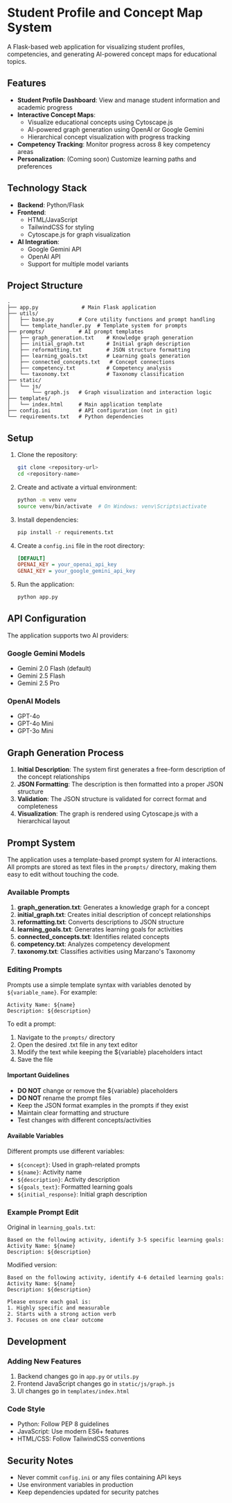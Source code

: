 # Student Profile and Concept Map System

A Flask-based web application for visualizing student profiles, competencies, and generating AI-powered concept maps for educational topics.

## Features

- **Student Profile Dashboard**: View and manage student information and academic progress
- **Interactive Concept Maps**: 
  - Visualize educational concepts using Cytoscape.js
  - AI-powered graph generation using OpenAI or Google Gemini
  - Hierarchical concept visualization with progress tracking
- **Competency Tracking**: Monitor progress across 8 key competency areas
- **Personalization**: (Coming soon) Customize learning paths and preferences

## Technology Stack

- **Backend**: Python/Flask
- **Frontend**: 
  - HTML/JavaScript
  - TailwindCSS for styling
  - Cytoscape.js for graph visualization
- **AI Integration**:
  - Google Gemini API
  - OpenAI API
  - Support for multiple model variants

## Project Structure

```
.
├── app.py              # Main Flask application
├── utils/
│   ├── base.py        # Core utility functions and prompt handling
│   └── template_handler.py  # Template system for prompts
├── prompts/           # AI prompt templates
│   ├── graph_generation.txt    # Knowledge graph generation
│   ├── initial_graph.txt       # Initial graph description
│   ├── reformatting.txt        # JSON structure formatting
│   ├── learning_goals.txt      # Learning goals generation
│   ├── connected_concepts.txt   # Concept connections
│   ├── competency.txt          # Competency analysis
│   └── taxonomy.txt            # Taxonomy classification
├── static/
│   └── js/
│       └── graph.js   # Graph visualization and interaction logic
├── templates/
│   └── index.html     # Main application template
├── config.ini         # API configuration (not in git)
└── requirements.txt   # Python dependencies
```

## Setup

1. Clone the repository:
   ```bash
   git clone <repository-url>
   cd <repository-name>
   ```

2. Create and activate a virtual environment:
   ```bash
   python -m venv venv
   source venv/bin/activate  # On Windows: venv\Scripts\activate
   ```

3. Install dependencies:
   ```bash
   pip install -r requirements.txt
   ```

4. Create a `config.ini` file in the root directory:
   ```ini
   [DEFAULT]
   OPENAI_KEY = your_openai_api_key
   GENAI_KEY = your_google_gemini_api_key
   ```

5. Run the application:
   ```bash
   python app.py
   ```

## API Configuration

The application supports two AI providers:

### Google Gemini Models
- Gemini 2.0 Flash (default)
- Gemini 2.5 Flash
- Gemini 2.5 Pro

### OpenAI Models
- GPT-4o
- GPT-4o Mini
- GPT-3o Mini

## Graph Generation Process

1. **Initial Description**: The system first generates a free-form description of the concept relationships
2. **JSON Formatting**: The description is then formatted into a proper JSON structure
3. **Validation**: The JSON structure is validated for correct format and completeness
4. **Visualization**: The graph is rendered using Cytoscape.js with a hierarchical layout

## Prompt System

The application uses a template-based prompt system for AI interactions. All prompts are stored as text files in the `prompts/` directory, making them easy to edit without touching the code.

### Available Prompts

1. **graph_generation.txt**: Generates a knowledge graph for a concept
2. **initial_graph.txt**: Creates initial description of concept relationships
3. **reformatting.txt**: Converts descriptions to JSON structure
4. **learning_goals.txt**: Generates learning goals for activities
5. **connected_concepts.txt**: Identifies related concepts
6. **competency.txt**: Analyzes competency development
7. **taxonomy.txt**: Classifies activities using Marzano's Taxonomy

### Editing Prompts

Prompts use a simple template syntax with variables denoted by `${variable_name}`. For example:

```
Activity Name: ${name}
Description: ${description}
```

To edit a prompt:

1. Navigate to the `prompts/` directory
2. Open the desired .txt file in any text editor
3. Modify the text while keeping the ${variable} placeholders intact
4. Save the file

#### Important Guidelines

- **DO NOT** change or remove the ${variable} placeholders
- **DO NOT** rename the prompt files
- Keep the JSON format examples in the prompts if they exist
- Maintain clear formatting and structure
- Test changes with different concepts/activities

#### Available Variables

Different prompts use different variables:

- `${concept}`: Used in graph-related prompts
- `${name}`: Activity name
- `${description}`: Activity description
- `${goals_text}`: Formatted learning goals
- `${initial_response}`: Initial graph description

### Example Prompt Edit

Original in `learning_goals.txt`:
```
Based on the following activity, identify 3-5 specific learning goals:
Activity Name: ${name}
Description: ${description}
```

Modified version:
```
Based on the following activity, identify 4-6 detailed learning goals:
Activity Name: ${name}
Description: ${description}

Please ensure each goal is:
1. Highly specific and measurable
2. Starts with a strong action verb
3. Focuses on one clear outcome
```

## Development

### Adding New Features

1. Backend changes go in `app.py` or `utils.py`
2. Frontend JavaScript changes go in `static/js/graph.js`
3. UI changes go in `templates/index.html`

### Code Style

- Python: Follow PEP 8 guidelines
- JavaScript: Use modern ES6+ features
- HTML/CSS: Follow TailwindCSS conventions

## Security Notes

- Never commit `config.ini` or any files containing API keys
- Use environment variables in production
- Keep dependencies updated for security patches